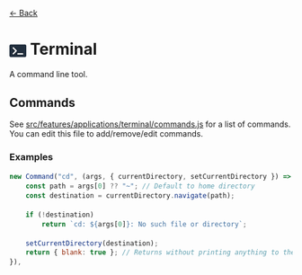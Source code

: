 [← Back](../README.md)

# <img src="../../../../public/media/applications/icons/terminal.svg" width=30 height=30 style="vertical-align: middle; background: none;"/> Terminal 

A command line tool.

## Commands

See [src/features/applications/terminal/commands.js](../../../../src/features/applications/terminal/commands.js) for a list of commands. You can edit this file to add/remove/edit commands.

### Examples

```js
new Command("cd", (args, { currentDirectory, setCurrentDirectory }) => {
	const path = args[0] ?? "~"; // Default to home directory
	const destination = currentDirectory.navigate(path);

	if (!destination)
		return `cd: ${args[0]}: No such file or directory`;

	setCurrentDirectory(destination);
	return { blank: true }; // Returns without printing anything to the terminal
}),
```